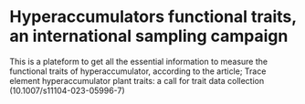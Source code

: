 # Hyperaccumulators functional traits, an international sampling campaign
This is a plateform to get all the essential information to measure the functional traits of hyperaccumulator, according to the article; Trace element hyperaccumulator plant traits: a call for trait data collection (10.1007/s11104-023-05996-7)
